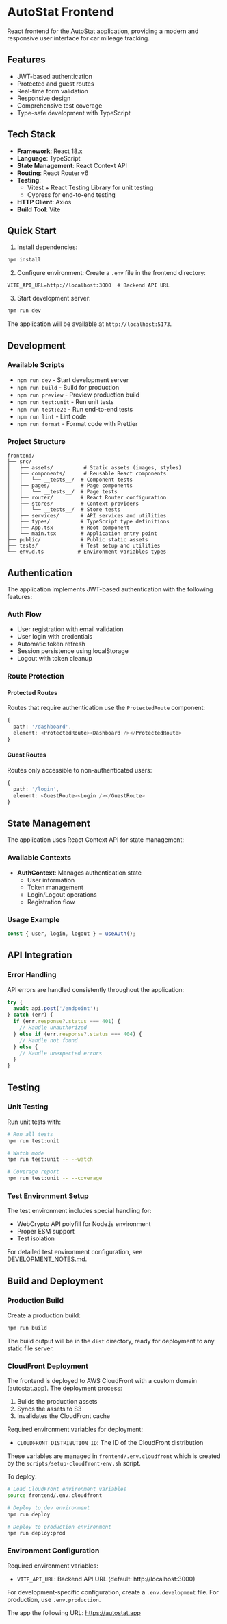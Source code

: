 # AutoStat Frontend

React frontend for the AutoStat application, providing a modern and responsive user interface for car mileage tracking.

## Features

- JWT-based authentication
- Protected and guest routes
- Real-time form validation
- Responsive design
- Comprehensive test coverage
- Type-safe development with TypeScript

## Tech Stack

- **Framework**: React 18.x
- **Language**: TypeScript
- **State Management**: React Context API
- **Routing**: React Router v6
- **Testing**: 
  - Vitest + React Testing Library for unit testing
  - Cypress for end-to-end testing
- **HTTP Client**: Axios
- **Build Tool**: Vite

## Quick Start

1. Install dependencies:
```bash
npm install
```

2. Configure environment:
Create a `.env` file in the frontend directory:
```env
VITE_API_URL=http://localhost:3000  # Backend API URL
```

3. Start development server:
```bash
npm run dev
```

The application will be available at `http://localhost:5173`.

## Development

### Available Scripts

- `npm run dev` - Start development server
- `npm run build` - Build for production
- `npm run preview` - Preview production build
- `npm run test:unit` - Run unit tests
- `npm run test:e2e` - Run end-to-end tests
- `npm run lint` - Lint code
- `npm run format` - Format code with Prettier

### Project Structure

```
frontend/
├── src/
│   ├── assets/          # Static assets (images, styles)
│   ├── components/      # Reusable React components
│   │   └── __tests__/  # Component tests
│   ├── pages/          # Page components
│   │   └── __tests__/  # Page tests
│   ├── router/         # React Router configuration
│   ├── stores/         # Context providers
│   │   └── __tests__/  # Store tests
│   ├── services/       # API services and utilities
│   ├── types/          # TypeScript type definitions
│   ├── App.tsx         # Root component
│   └── main.tsx        # Application entry point
├── public/             # Public static assets
├── tests/              # Test setup and utilities
└── env.d.ts           # Environment variables types
```

## Authentication

The application implements JWT-based authentication with the following features:

### Auth Flow
- User registration with email validation
- User login with credentials
- Automatic token refresh
- Session persistence using localStorage
- Logout with token cleanup

### Route Protection

#### Protected Routes
Routes that require authentication use the `ProtectedRoute` component:
```typescript
{
  path: '/dashboard',
  element: <ProtectedRoute><Dashboard /></ProtectedRoute>
}
```

#### Guest Routes
Routes only accessible to non-authenticated users:
```typescript
{
  path: '/login',
  element: <GuestRoute><Login /></GuestRoute>
}
```

## State Management

The application uses React Context API for state management:

### Available Contexts

- **AuthContext**: Manages authentication state
  - User information
  - Token management
  - Login/Logout operations
  - Registration flow

### Usage Example
```typescript
const { user, login, logout } = useAuth();
```

## API Integration

### Error Handling

API errors are handled consistently throughout the application:

```typescript
try {
  await api.post('/endpoint');
} catch (err) {
  if (err.response?.status === 401) {
    // Handle unauthorized
  } else if (err.response?.status === 404) {
    // Handle not found
  } else {
    // Handle unexpected errors
  }
}
```

## Testing

### Unit Testing

Run unit tests with:
```bash
# Run all tests
npm run test:unit

# Watch mode
npm run test:unit -- --watch

# Coverage report
npm run test:unit -- --coverage
```

### Test Environment Setup

The test environment includes special handling for:

- WebCrypto API polyfill for Node.js environment
- Proper ESM support
- Test isolation

For detailed test environment configuration, see [DEVELOPMENT_NOTES.md](./DEVELOPMENT_NOTES.md).

## Build and Deployment

### Production Build

Create a production build:
```bash
npm run build
```

The build output will be in the `dist` directory, ready for deployment to any static file server.

### CloudFront Deployment

The frontend is deployed to AWS CloudFront with a custom domain (autostat.app). The deployment process:

1. Builds the production assets
2. Syncs the assets to S3
3. Invalidates the CloudFront cache

Required environment variables for deployment:
- `CLOUDFRONT_DISTRIBUTION_ID`: The ID of the CloudFront distribution

These variables are managed in `frontend/.env.cloudfront` which is created by the `scripts/setup-cloudfront-env.sh` script.

To deploy:
```bash
# Load CloudFront environment variables
source frontend/.env.cloudfront

# Deploy to dev environment
npm run deploy

# Deploy to production environment
npm run deploy:prod
```

### Environment Configuration

Required environment variables:
- `VITE_API_URL`: Backend API URL (default: http://localhost:3000)

For development-specific configuration, create a `.env.development` file.
For production, use `.env.production`.

The app the following URL: https://autostat.app
